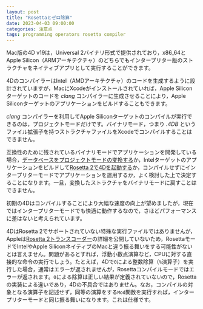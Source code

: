 ```yaml
---
layout: post
title: "Rosettaとゼロ除算"
date: 2023-04-03 09:00:00
categories: 注意点
tags: programming operators rosetta compiler
---
```


Mac版の4D v19は，Universal 2バイナリ形式で提供されており，x86_64とApple Silicon（ARMアーキテクチャ）のどちらでもインタープリター版のストラクチャをネイティブアプリとして実行することができます。

4DのコンパイラーはIntel（AMDアーキテクチャ）のコードを生成するように設計されていますが，MacにXcodeがインストールされていれば，Apple Siliconターゲットのコードを *clang* コンパイラーに生成させることにより，Apple Siliconターゲットのアプリケーションをビルドすることもできます。

 *clang* コンパイラーを利用してApple Siliconターゲットのコンパイルが実行できるのは，プロジェクトモードだけです。バイナリモード，つまり *.4DB* というファイル拡張子を持つストラクチャファイルをXcodeでコンパイルすることはできません。

互換性のために残されているバイナリモードでアプリケーションを開発している場合，[データベースをプロジェクトモードの変換する](https://doc.4d.com/4Dv19/4D/19/Converting-databases-to-projects.300-5416691.ja.html)か，Intelターゲットのアプリケーションをビルドして[Rosetta 2で4Dを起動する](https://support.apple.com/ja-jp/HT211861)か，コンパイルせずにインタープリターモードでアプリケーションを運用するか，よく検討した上で決定することになります。一旦，変換したストラクチャをバイナリモードに戻すことはできません。

初期の4Dはコンパイルすることにより大幅な速度の向上が望めましたが，現在ではインタープリターモードでも快適に動作するなので，さほどパフォーマンスに差はないと考えられています。

4DはRosetta 2でサポートされていない特殊な実行ファイルではありませんが，Appleは[Rosetta 2トランスコーダー](https://developer.apple.com/documentation/apple-silicon/about-the-rosetta-translation-environment)の詳細を公開していないため，RosettaモードでIntelやApple SiliconネイティブのMacと違う振る舞いをする可能性がないとは言えません。問題があるとすれば，浮動小数点演算など，CPUに対する直接的な命令の実行でしょう。たとえば，4Dで`0`による整数除算（`%`演算子）を実行した場合，通常はエラーが返されませんが，Rosettaコンパイルモードではエラーが返されます。`0`による除算は正しい結果が定義されていないので，Rosettaの実装による違いであり，4Dの不具合ではありません。なお，コンパイルの対象となる演算子を記述せず，同等の演算をする`Mod`関数を実行すれば，インタープリターモードと同じ振る舞いになります。これは仕様です。
